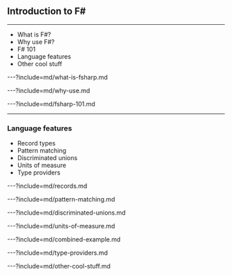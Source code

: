 ## Introduction to F# ##

---

- What is F#?
- Why use F#?
- F# 101
- Language features
- Other cool stuff


---?include=md/what-is-fsharp.md

---?include=md/why-use.md

---?include=md/fsharp-101.md

--- 

### Language features

- Record types
- Pattern matching
- Discriminated unions
- Units of measure
- Type providers

---?include=md/records.md

---?include=md/pattern-matching.md

---?include=md/discriminated-unions.md

---?include=md/units-of-measure.md

---?include=md/combined-example.md

---?include=md/type-providers.md

---?include=md/other-cool-stuff.md

